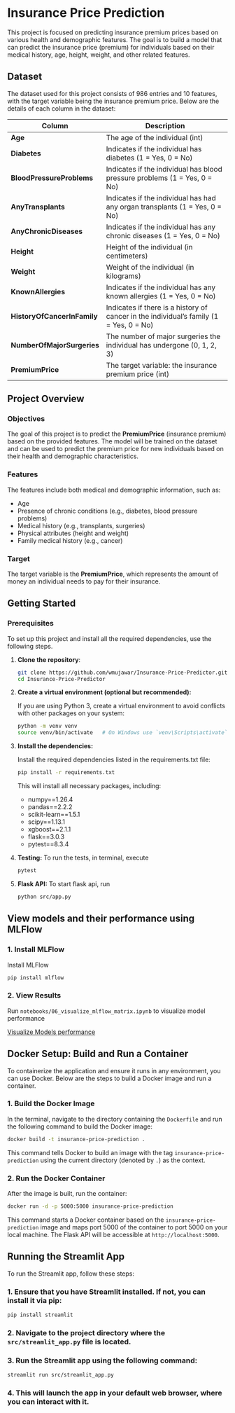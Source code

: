 # Insurance Price Prediction

This project is focused on predicting insurance premium prices based on various health and demographic features. The goal is to build a model that can predict the insurance price (premium) for individuals based on their medical history, age, height, weight, and other related features.

## Dataset

The dataset used for this project consists of 986 entries and 10 features, with the target variable being the insurance premium price. Below are the details of each column in the dataset:

| Column                     | Description                                              |
|----------------------------|----------------------------------------------------------|
| **Age**                     | The age of the individual (int)                          |
| **Diabetes**                | Indicates if the individual has diabetes (1 = Yes, 0 = No) |
| **BloodPressureProblems**   | Indicates if the individual has blood pressure problems (1 = Yes, 0 = No) |
| **AnyTransplants**          | Indicates if the individual has had any organ transplants (1 = Yes, 0 = No) |
| **AnyChronicDiseases**      | Indicates if the individual has any chronic diseases (1 = Yes, 0 = No) |
| **Height**                  | Height of the individual (in centimeters)                |
| **Weight**                  | Weight of the individual (in kilograms)                  |
| **KnownAllergies**          | Indicates if the individual has any known allergies (1 = Yes, 0 = No) |
| **HistoryOfCancerInFamily** | Indicates if there is a history of cancer in the individual’s family (1 = Yes, 0 = No) |
| **NumberOfMajorSurgeries**  | The number of major surgeries the individual has undergone (0, 1, 2, 3) |
| **PremiumPrice**            | The target variable: the insurance premium price (int)   |

## Project Overview

### Objectives
The goal of this project is to predict the **PremiumPrice** (insurance premium) based on the provided features. The model will be trained on the dataset and can be used to predict the premium price for new individuals based on their health and demographic characteristics.

### Features
The features include both medical and demographic information, such as:

- Age
- Presence of chronic conditions (e.g., diabetes, blood pressure problems)
- Medical history (e.g., transplants, surgeries)
- Physical attributes (height and weight)
- Family medical history (e.g., cancer)

### Target
The target variable is the **PremiumPrice**, which represents the amount of money an individual needs to pay for their insurance.

## Getting Started

### Prerequisites
To set up this project and install all the required dependencies, use the following steps.

1. **Clone the repository**:

   ```bash
   git clone https://github.com/wmujawar/Insurance-Price-Predictor.git
   cd Insurance-Price-Predictor
   ```

2. **Create a virtual environment (optional but recommended):**

   If you are using Python 3, create a virtual environment to avoid conflicts with other packages on your system:

   ```bash
   python -m venv venv
   source venv/bin/activate   # On Windows use `venv\Scripts\activate`

   ```

3. **Install the dependencies:**

   Install the required dependencies listed in the requirements.txt file:

   ```bash
   pip install -r requirements.txt
   ```

   This will install all necessary packages, including:

    - numpy==1.26.4
    - pandas==2.2.2
    - scikit-learn==1.5.1
    - scipy==1.13.1
    - xgboost==2.1.1
    - flask==3.0.3
    - pytest==8.3.4
    
4. **Testing:**
   To run the tests, in terminal, execute
   
   ```bash
   pytest
   ```

5. **Flask API:**
   To start flask api, run

   ```bash
   python src/app.py
   ```

## View models and their performance using MLFlow

### 1. Install MLFlow
Install MLFlow

```bash
pip install mlflow
```

### 2. View Results
Run `notebooks/06_visualize_mlflow_matrix.ipynb` to visualize model performance

[Visualize Models performance](notebooks/06_visualize_mlflow_matrix.ipynb)


## Docker Setup: Build and Run a Container
To containerize the application and ensure it runs in any environment, you can use Docker. Below are the steps to build a Docker image and run a container.

### 1. **Build the Docker Image**

In the terminal, navigate to the directory containing the `Dockerfile` and run the following command to build the Docker image:

```bash
docker build -t insurance-price-prediction .
```

This command tells Docker to build an image with the tag `insurance-price-prediction` using the current directory (denoted by `.`) as the context.

### 2. **Run the Docker Container**

After the image is built, run the container:

```bash
docker run -d -p 5000:5000 insurance-price-prediction
```

This command starts a Docker container based on the `insurance-price-prediction` image and maps port 5000 of the container to port 5000 on your local machine. The Flask API will be accessible at `http://localhost:5000`.

## Running the Streamlit App

To run the Streamlit app, follow these steps:

### 1. **Ensure that you have Streamlit installed. If not, you can install it via pip:**

   ```bash
   pip install streamlit
   ```

### 2. **Navigate to the project directory where the `src/streamlit_app.py` file is located.**

### 3. **Run the Streamlit app using the following command:**

   ```bash
   streamlit run src/streamlit_app.py
   ```

### 4. **This will launch the app in your default web browser, where you can interact with it.**
